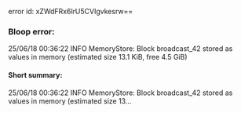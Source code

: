error id: xZWdFRx6lrU5CVIgvkesrw==
### Bloop error:

25/06/18 00:36:22 INFO MemoryStore: Block broadcast_42 stored as values in memory (estimated size 13.1 KiB, free 4.5 GiB)
#### Short summary: 

25/06/18 00:36:22 INFO MemoryStore: Block broadcast_42 stored as values in memory (estimated size 13...